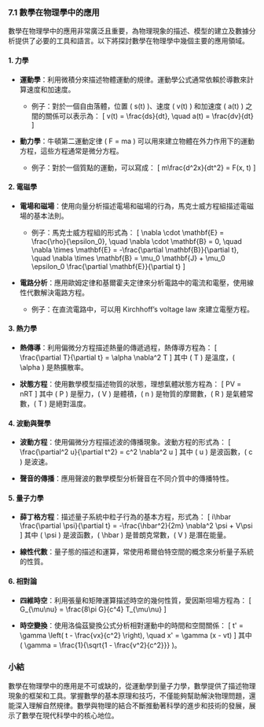 ### 7.1 數學在物理學中的應用

數學在物理學中的應用非常廣泛且重要，為物理現象的描述、模型的建立及數據分析提供了必要的工具和語言。以下將探討數學在物理學中幾個主要的應用領域。

#### 1. 力學

- **運動學**：利用微積分來描述物體運動的規律。運動學公式通常依賴於導數來計算速度和加速度。
  - 例子：對於一個自由落體，位置 \( s(t) \)、速度 \( v(t) \) 和加速度 \( a(t) \) 之間的關係可以表示為：
  \[
  v(t) = \frac{ds}{dt}, \quad a(t) = \frac{dv}{dt}
  \]

- **動力學**：牛頓第二運動定律 \( F = ma \) 可以用來建立物體在外力作用下的運動方程，這些方程通常是微分方程。
  - 例子：對於一個質點的運動，可以寫成：
  \[
  m\frac{d^2x}{dt^2} = F(x, t)
  \]

#### 2. 電磁學

- **電場和磁場**：使用向量分析描述電場和磁場的行為，馬克士威方程組描述電磁場的基本法則。
  - 例子：馬克士威方程組的形式為：
  \[
  \nabla \cdot \mathbf{E} = \frac{\rho}{\epsilon_0}, \quad \nabla \cdot \mathbf{B} = 0, \quad \nabla \times \mathbf{E} = -\frac{\partial \mathbf{B}}{\partial t}, \quad \nabla \times \mathbf{B} = \mu_0 \mathbf{J} + \mu_0 \epsilon_0 \frac{\partial \mathbf{E}}{\partial t}
  \]

- **電路分析**：應用歐姆定律和基爾霍夫定律來分析電路中的電流和電壓，使用線性代數解決電路方程。
  - 例子：在直流電路中，可以用 Kirchhoff’s voltage law 來建立電壓方程。

#### 3. 熱力學

- **熱傳導**：利用偏微分方程描述熱量的傳遞過程，熱傳導方程為：
  \[
  \frac{\partial T}{\partial t} = \alpha \nabla^2 T
  \]
  其中 \( T \) 是溫度，\( \alpha \) 是熱擴散率。

- **狀態方程**：使用數學模型描述物質的狀態，理想氣體狀態方程為：
  \[
  PV = nRT
  \]
  其中 \( P \) 是壓力，\( V \) 是體積，\( n \) 是物質的摩爾數，\( R \) 是氣體常數，\( T \) 是絕對溫度。

#### 4. 波動與聲學

- **波動方程**：使用偏微分方程描述波的傳播現象。波動方程的形式為：
  \[
  \frac{\partial^2 u}{\partial t^2} = c^2 \nabla^2 u
  \]
  其中 \( u \) 是波函數，\( c \) 是波速。

- **聲音的傳播**：應用聲波的數學模型分析聲音在不同介質中的傳播特性。

#### 5. 量子力學

- **薛丁格方程**：描述量子系統中粒子行為的基本方程，形式為：
  \[
  i\hbar \frac{\partial \psi}{\partial t} = -\frac{\hbar^2}{2m} \nabla^2 \psi + V\psi
  \]
  其中 \( \psi \) 是波函數，\( \hbar \) 是普朗克常數，\( V \) 是潛在能量。

- **線性代數**：量子態的描述和運算，常使用希爾伯特空間的概念來分析量子系統的性質。

#### 6. 相對論

- **四維時空**：利用張量和矩陣運算描述時空的幾何性質，愛因斯坦場方程為：
  \[
  G_{\mu\nu} = \frac{8\pi G}{c^4} T_{\mu\nu}
  \]

- **時空變換**：使用洛倫茲變換公式分析相對運動中的時間和空間關係：
  \[
  t' = \gamma \left( t - \frac{vx}{c^2} \right), \quad x' = \gamma (x - vt)
  \]
  其中 \( \gamma = \frac{1}{\sqrt{1 - \frac{v^2}{c^2}}} \)。

### 小結

數學在物理學中的應用是不可或缺的，從運動學到量子力學，數學提供了描述物理現象的框架和工具。掌握數學的基本原理和技巧，不僅能夠幫助解決物理問題，還能深入理解自然規律。數學與物理的結合不斷推動著科學的進步和技術的發展，展示了數學在現代科學中的核心地位。